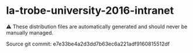 # la-trobe-university-2016-intranet

:warning: These distribution files are automatically generated and should never be manually managed.

Source git commit: e7e33be4a2d3dd7b63ec6a221adf9160815512df
